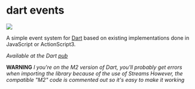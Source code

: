 dart events
===========

[![](https://drone.io/julien/dart_events/status.png)](https://drone.io/julien/dart_events/latest)

A simple event system for [Dart](http://www.dartlang.org) based on
existing implementations done in JavaScript or ActionScript3.

*Available at the Dart [pub](http://pub.dartlang.org)*

**WARNING**
*I you're on the M2 version of Dart, you'll probably get
errors when importing the library because of the use of Streams
However, the compatible "M2" code is commented out so it's easy to make it 
working*


